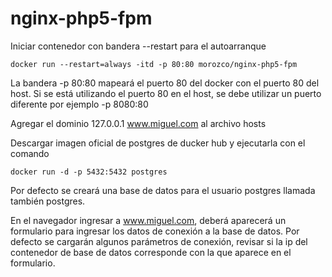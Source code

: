 # nginx-php5-fpm
Iniciar contenedor con bandera --restart para el autoarranque
```
docker run --restart=always -itd -p 80:80 morozco/nginx-php5-fpm
```
La bandera -p 80:80 mapeará el puerto 80 del docker con el puerto 80 del host. Si se está utilizando el puerto 80 en el host, se debe utilizar un puerto diferente por ejemplo -p 8080:80

Agregar el dominio 127.0.0.1 www.miguel.com al archivo hosts

Descargar imagen oficial de postgres de ducker hub y ejecutarla con el comando
```
docker run -d -p 5432:5432 postgres 
```

Por defecto se creará una base de datos para el usuario postgres llamada también postgres.

En el navegador ingresar a www.miguel.com, deberá aparecerá un formulario para ingresar los datos de conexión a la base de datos. Por defecto se cargarán algunos parámetros de conexión, revisar si la ip del contenedor de base de datos corresponde con la que aparece en el formulario.
